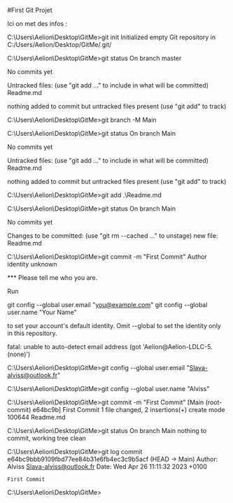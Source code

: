 #First Git Projet

Ici on met des infos : 


C:\Users\Aelion\Desktop\GitMe>git init
Initialized empty Git repository in C:/Users/Aelion/Desktop/GitMe/.git/

C:\Users\Aelion\Desktop\GitMe>git status
On branch master

No commits yet

Untracked files:
  (use "git add <file>..." to include in what will be committed)
        Readme.md

nothing added to commit but untracked files present (use "git add" to track)

C:\Users\Aelion\Desktop\GitMe>git branch -M Main

C:\Users\Aelion\Desktop\GitMe>git status
On branch Main

No commits yet

Untracked files:
  (use "git add <file>..." to include in what will be committed)
        Readme.md

nothing added to commit but untracked files present (use "git add" to track)

C:\Users\Aelion\Desktop\GitMe>git add .\Readme.md

C:\Users\Aelion\Desktop\GitMe>git status
On branch Main

No commits yet

Changes to be committed:
  (use "git rm --cached <file>..." to unstage)
        new file:   Readme.md


C:\Users\Aelion\Desktop\GitMe>git commit -m "First Commit"
Author identity unknown

*** Please tell me who you are.

Run

  git config --global user.email "you@example.com"
  git config --global user.name "Your Name"

to set your account's default identity.
Omit --global to set the identity only in this repository.

fatal: unable to auto-detect email address (got 'Aelion@Aelion-LDLC-5.(none)')

C:\Users\Aelion\Desktop\GitMe>git config --global user.email "Slava-alviss@outlook.fr"

C:\Users\Aelion\Desktop\GitMe>git config --global user.name "Alviss"

C:\Users\Aelion\Desktop\GitMe>git commit -m "First Commit"
[Main (root-commit) e64bc9b] First Commit
 1 file changed, 2 insertions(+)
 create mode 100644 Readme.md

C:\Users\Aelion\Desktop\GitMe>git status
On branch Main
nothing to commit, working tree clean

C:\Users\Aelion\Desktop\GitMe>git log
commit e64bc9bbb9109fbd77ee84b31e6fb4ec3c9b5acf (HEAD -> Main)
Author: Alviss <Slava-alviss@outlook.fr>
Date:   Wed Apr 26 11:11:32 2023 +0100

    First Commit

C:\Users\Aelion\Desktop\GitMe>